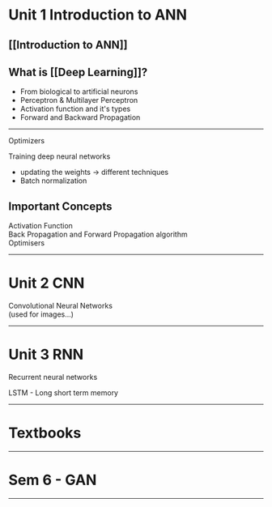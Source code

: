 # Unit 1 Introduction to ANN

## [[Introduction to ANN]]

## What is [[Deep Learning]]?

- From biological to artificial neurons
- Perceptron & Multilayer Perceptron
- Activation function and it's types
- Forward and Backward Propagation

---

Optimizers

Training deep neural networks
- updating the weights -> different techniques
- Batch normalization

## Important Concepts
Activation Function  
Back Propagation and Forward Propagation algorithm  
Optimisers

---

# Unit 2 CNN

Convolutional Neural Networks  
(used for images...)

---

# Unit 3 RNN

Recurrent neural networks

LSTM - Long short term memory


---

# Textbooks




---

# Sem 6 - GAN

---

